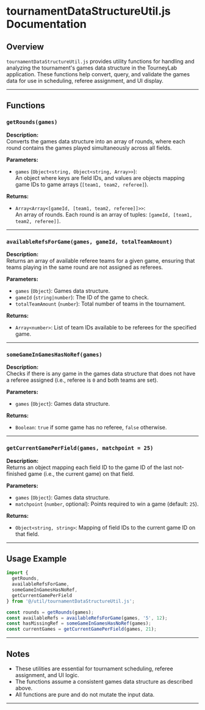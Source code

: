 # tournamentDataStructureUtil.js Documentation

## Overview

`tournamentDataStructureUtil.js` provides utility functions for handling and analyzing the tournament's games data structure in the TourneyLab application. These functions help convert, query, and validate the games data for use in scheduling, referee assignment, and UI display.

---

## Functions

### `getRounds(games)`

**Description:**  
Converts the games data structure into an array of rounds, where each round contains the games played simultaneously across all fields.

**Parameters:**
- `games` (`Object<string, Object<string, Array>>`):  
  An object where keys are field IDs, and values are objects mapping game IDs to game arrays (`[team1, team2, referee]`).

**Returns:**  
- `Array<Array<[gameId, [team1, team2, referee]]>>`:  
  An array of rounds. Each round is an array of tuples: `[gameId, [team1, team2, referee]]`.

---

### `availableRefsForGame(games, gameId, totalTeamAmount)`

**Description:**  
Returns an array of available referee teams for a given game, ensuring that teams playing in the same round are not assigned as referees.

**Parameters:**
- `games` (`Object`): Games data structure.
- `gameId` (`string|number`): The ID of the game to check.
- `totalTeamAmount` (`number`): Total number of teams in the tournament.

**Returns:**  
- `Array<number>`: List of team IDs available to be referees for the specified game.

---

### `someGameInGamesHasNoRef(games)`

**Description:**  
Checks if there is any game in the games data structure that does not have a referee assigned (i.e., referee is `0` and both teams are set).

**Parameters:**
- `games` (`Object`): Games data structure.

**Returns:**  
- `Boolean`: `true` if some game has no referee, `false` otherwise.

---

### `getCurrentGamePerField(games, matchpoint = 25)`

**Description:**  
Returns an object mapping each field ID to the game ID of the last not-finished game (i.e., the current game) on that field.

**Parameters:**
- `games` (`Object`): Games data structure.
- `matchpoint` (`number`, optional): Points required to win a game (default: `25`).

**Returns:**  
- `Object<string, string>`: Mapping of field IDs to the current game ID on that field.

---

## Usage Example

```js
import {
  getRounds,
  availableRefsForGame,
  someGameInGamesHasNoRef,
  getCurrentGamePerField
} from '@/util/tournamentDataStructureUtil.js';

const rounds = getRounds(games);
const availableRefs = availableRefsForGame(games, '5', 12);
const hasMissingRef = someGameInGamesHasNoRef(games);
const currentGames = getCurrentGamePerField(games, 21);
```

---

## Notes

- These utilities are essential for tournament scheduling, referee assignment, and UI logic.
- The functions assume a consistent games data structure as described above.
- All functions are pure and do not mutate the input data.

---
